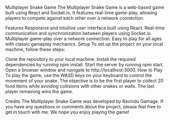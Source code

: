Multiplayer Snake Game
The Multiplayer Snake Game is a web-based game built using React and Socket.io. It features real-time game-play, allowing players to compete against each other over a network connection.

Features
Responsive and intuitive user interface built using React.
Real-time communication and synchronization between players using Socket.io.
Multiplayer game-play over a network connection.
Easy to play for all ages with classic gameplay mechanics.
Setup
To set up the project on your local machine, follow these steps:

Clone the repository to your local machine.
Install the required dependencies by running npm install.
Start the server by running npm start.
Open a browser window and navigate to http://localhost:3000.
How to Play
To play the game, use the WASD keys on your keyboard to control the movement of your snake. The objective is to be the first player to collect 20 food items while avoiding collisions with other snakes or walls. The last player remaining wins the game.

Credits
The Multiplayer Snake Game was developed by Ravindu Gamage. If you have any questions or comments about the project, please feel free to get in touch with me. We hope you enjoy playing the game!

